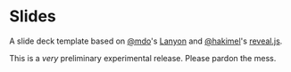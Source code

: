 # Slides

A slide deck template based on [@mdo](http://twitter.com/mdo)'s [Lanyon](https://github.com/poole/lanyon) and [@hakimel](https://twitter.com/hakimel)'s [reveal.js](http://lab.hakim.se/reveal-js).

This is a *very* preliminary experimental release. Please pardon the mess.
